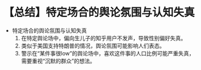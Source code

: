 # 【总结】特定场合的舆论氛围与认知失真

-   特定场合的舆论氛围与认知失真
    1.  在特定舆论场中，偏向生儿子的知乎用户不发声，导致性别偏好失真。
    2.  类似于美国支持特朗普的情况，舆论氛围可能影响人们表态。
    3.  警示在“某件事很low”的舆论场中，喜欢这件事的人口比例可能严重失真，需要重视“沉默的群众”的想法。